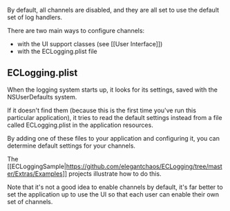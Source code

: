 By default, all channels are disabled, and they are all set to use the default set of log handlers.

There are two main ways to configure channels:

- with the UI support classes (see [[User Interface]])
- with the ECLogging.plist file


## ECLogging.plist

When the logging system starts up, it looks for its settings, saved with the NSUserDefaults system. 

If it doesn't find them (because this is the first time you've run this particular application), it tries to read the default settings instead from a file called ECLogging.plist in the application resources.

By adding one of these files to your application and configuring it, you can determine default settings for your channels.

The [[ECLoggingSample|https://github.com/elegantchaos/ECLogging/tree/master/Extras/Examples]] projects illustrate how to do this.

Note that it's not a good idea to enable channels by default, it's far better to set the application up to use the UI so that each user can enable their own set of channels.
